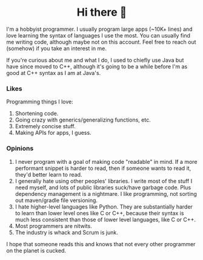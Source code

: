 <h1 align=center>Hi there 👋</h1>
I'm a hobbyist programmer. I usually program large apps (~10K+ lines) and love learning the syntax of languages I use the most. You can usually find me writing code, although maybe not on this account. Feel free to reach out (somehow) if you take an interest in me.

If you're curious about me and what I do, I used to chiefly use Java but have since moved to C++, although it's going to be a while before I'm as good at C++ syntax as I am at Java's.

### Likes
Programming things I love:
1. Shortening code.
2. Going crazy with generics/generalizing functions, etc.
3. Extremely concise stuff.
4. Making APIs for apps, I guess.

### Opinions
1. I never program with a goal of making code "readable" in mind. If a more performant snippet is harder to read, then if someone wants to read it, they'd better learn to read.
2. I generally hate using other peoples' libraries. I write most of the stuff I need myself, and lots of public libraries suck/have garbage code. Plus dependency management is a nightmare. I like programming, not sorting out maven/gradle file versioning.
3. I hate higher-level languages like Python. They are substantially harder to learn than lower level ones like C or C++, because their syntax is much less consistent than those of lower level languages, like C or C++.
4. Most programmers are nitwits.
5. The industry is whack and Scrum is junk.

I hope that someone reads this and knows that not every other programmer on the planet is cucked.

